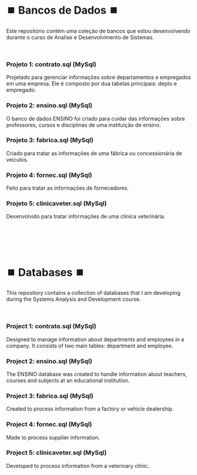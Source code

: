 # ⏹️ Bancos de Dados ⏹️
Este repositório contém uma coleção de bancos que estou desenvolvendo durante o curso de Analise e Desenvolvimento de Sistemas.

<br>

### Projeto 1: contrato.sql (MySql)
Projetado para gerenciar informações sobre departamentos e empregados em uma empresa. Ele é composto por dua tabelas principais: depto e empregado.

### Projeto 2: ensino.sql (MySql)
O banco de dados ENSINO foi criado para cuidar das informações sobre professores, cursos e disciplinas de uma instituição de ensino.

### Projeto 3: fabrica.sql (MySql)
Criado para tratar as informações de uma fábrica ou concessionária de veículos.

### Projeto 4: fornec.sql (MySql)
Feito para tratar as informações de fornecedores.

### Projeto 5: clinicaveter.sql (MySql)
Desenvolvido para tratar informações de uma clinica veterinária.

<br><br><br><br>

# ⏹️ Databases ⏹️
This repository contains a collection of databases that I am developing during the Systems Analysis and Development course.

<br>

### Project 1: contrato.sql (MySql)
Designed to manage information about departments and employees in a company. It consists of two main tables: department and employee.

### Project 2: ensino.sql (MySql)
The ENSINO database was created to handle information about teachers, courses and subjects at an educational institution.

### Project 3: fabrica.sql (MySql)
Created to process information from a factory or vehicle dealership.

### Project 4: fornec.sql (MySql)
Made to process supplier information.

### Project 5: clinicaveter.sql (MySql)
Developed to process information from a veterinary clinic.
